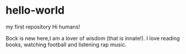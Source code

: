 # hello-world
my first repository
Hi humans!

Bock is new here,I am a lover of wisdom (that is innate!).
I love reading books, watching football and listening rap music.
